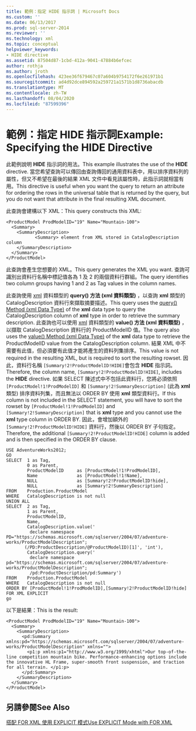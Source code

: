 ```yaml
---
title: 範例：指定 HIDE 指示詞 | Microsoft Docs
ms.custom: ''
ms.date: 06/13/2017
ms.prod: sql-server-2014
ms.reviewer: ''
ms.technology: xml
ms.topic: conceptual
helpviewer_keywords:
- HIDE directive
ms.assetid: 87504d87-1cbd-412a-9041-47884b6efcec
author: rothja
ms.author: jroth
ms.openlocfilehash: 423ee36f679467c07a604b9754172f6e261971b1
ms.sourcegitcommit: ad4d92dce894592a259721a1571b1d8736abacdb
ms.translationtype: MT
ms.contentlocale: zh-TW
ms.lasthandoff: 08/04/2020
ms.locfileid: "87599396"
---
```

# <a name="example-specifying-the-hide-directive"></a><span data-ttu-id="3ae39-102">範例：指定 HIDE 指示詞</span><span class="sxs-lookup"><span data-stu-id="3ae39-102">Example: Specifying the HIDE Directive</span></span>
  <span data-ttu-id="3ae39-103">此範例說明 **HIDE** 指示詞的用法。</span><span class="sxs-lookup"><span data-stu-id="3ae39-103">This example illustrates the use of the **HIDE** directive.</span></span> <span data-ttu-id="3ae39-104">當您希望查詢可以傳回由查詢傳回的通用資料表中，用以排序資料列的屬性，但又不希望在最後的結果 XML 文件中看見該屬性時，此指示詞就相當有用。</span><span class="sxs-lookup"><span data-stu-id="3ae39-104">This directive is useful when you want the query to return an attribute for ordering the rows in the universal table that is returned by the query, but you do not want that attribute in the final resulting XML document.</span></span>  
  
 <span data-ttu-id="3ae39-105">此查詢會建構以下 XML：</span><span class="sxs-lookup"><span data-stu-id="3ae39-105">This query constructs this XML:</span></span>  
  
```  
<ProductModel ProdModelID="19" Name="Mountain-100">  
  <Summary>  
    <SummaryDescription>  
           <Summary> element from XML stored in CatalogDescription column  
    </SummaryDescription>  
  </Summary>  
</ProductModel>  
```  
  
 <span data-ttu-id="3ae39-106">此查詢會產生您想要的 XML。</span><span class="sxs-lookup"><span data-stu-id="3ae39-106">This query generates the XML you want.</span></span> <span data-ttu-id="3ae39-107">查詢可識別出資料行名稱中標記值各為 1 及 2 的兩個資料行群組。</span><span class="sxs-lookup"><span data-stu-id="3ae39-107">The query identifies two column groups having 1 and 2 as Tag values in the column names.</span></span>  
  
 <span data-ttu-id="3ae39-108">此查詢使用 [xml](/sql/t-sql/xml/query-method-xml-data-type) 資料類型的 **query() 方法 (xml 資料類型)** ，以查詢 **xml** 類型的 CatalogDescription 資料行來擷取摘要描述。</span><span class="sxs-lookup"><span data-stu-id="3ae39-108">This query uses the [query() Method (xml Data Type)](/sql/t-sql/xml/query-method-xml-data-type) of the **xml** data type to query the CatalogDescription column of **xml** type in order to retrieve the summary description.</span></span> <span data-ttu-id="3ae39-109">此查詢也可以使用 [xml](/sql/t-sql/xml/value-method-xml-data-type) 資料類型的 **value() 方法 (xml 資料類型)** ，以擷取 CatalogDescription 資料行的 ProductModelID 值。</span><span class="sxs-lookup"><span data-stu-id="3ae39-109">The query also uses the [value() Method (xml Data Type)](/sql/t-sql/xml/value-method-xml-data-type) of the **xml** data type to retrieve the ProductModelID value from the CatalogDescription column.</span></span> <span data-ttu-id="3ae39-110">結果 XML 中不需要有此值，但必須要有此值才能將產生的資料列集排序。</span><span class="sxs-lookup"><span data-stu-id="3ae39-110">This value is not required in the resulting XML, but is required to sort the resulting rowset.</span></span> <span data-ttu-id="3ae39-111">因此，資料行名稱 `[Summary!2!ProductModelID!HIDE]`會包含 **HIDE** 指示詞。</span><span class="sxs-lookup"><span data-stu-id="3ae39-111">Therefore, the column name, `[Summary!2!ProductModelID!HIDE]`, includes the **HIDE** directive.</span></span> <span data-ttu-id="3ae39-112">如果 SELECT 陳述式中不包括此資料行，您將必須依照 `[ProductModel!1!ProdModelID]` 和 `[Summary!2!SummaryDescription]` (此為 **xml** 類型) 排序資料列集，而且無法以 ORDER BY 使用 **xml** 類型資料行。</span><span class="sxs-lookup"><span data-stu-id="3ae39-112">If this column is not included in the SELECT statement, you will have to sort the rowset by `[ProductModel!1!ProdModelID]` and `[Summary!2!SummaryDescription]` that is **xml** type and you cannot use the **xml** type column in ORDER BY.</span></span> <span data-ttu-id="3ae39-113">因此，會增加額外的 `[Summary!2!ProductModelID!HIDE]` 資料行，然後以 ORDER BY 子句指定。</span><span class="sxs-lookup"><span data-stu-id="3ae39-113">Therefore, the additional `[Summary!2!ProductModelID!HIDE]` column is added and is then specified in the ORDER BY clause.</span></span>  
  
```  
USE AdventureWorks2012;  
GO  
SELECT  1 as Tag,  
        0 as Parent,  
        ProductModelID     as [ProductModel!1!ProdModelID],  
        Name               as [ProductModel!1!Name],  
        NULL               as [Summary!2!ProductModelID!hide],  
        NULL               as [Summary!2!SummaryDescription]  
FROM    Production.ProductModel  
WHERE   CatalogDescription is not null  
UNION ALL  
SELECT  2 as Tag,  
        1 as Parent,  
        ProductModelID,  
        Name,  
        CatalogDescription.value('  
         declare namespace PD="https://schemas.microsoft.com/sqlserver/2004/07/adventure-works/ProductModelDescription";  
       (/PD:ProductDescription/@ProductModelID)[1]', 'int'),  
        CatalogDescription.query('  
         declare namespace pd="https://schemas.microsoft.com/sqlserver/2004/07/adventure-works/ProductModelDescription";  
         /pd:ProductDescription/pd:Summary')  
FROM    Production.ProductModel  
WHERE   CatalogDescription is not null  
ORDER BY [ProductModel!1!ProdModelID],[Summary!2!ProductModelID!hide]  
FOR XML EXPLICIT  
go  
```  
  
 <span data-ttu-id="3ae39-114">以下是結果：</span><span class="sxs-lookup"><span data-stu-id="3ae39-114">This is the result:</span></span>  
  
```  
<ProductModel ProdModelID="19" Name="Mountain-100">  
  <Summary>  
    <SummaryDescription>  
      <pd:Summary xmlns:pd="https://schemas.microsoft.com/sqlserver/2004/07/adventure-works/ProductModelDescription" xmlns="">  
        <p1:p xmlns:p1="http://www.w3.org/1999/xhtml">Our top-of-the-line competition mountain bike. Performance-enhancing options include the innovative HL Frame, super-smooth front suspension, and traction for all terrain. </p1:p>  
      </pd:Summary>  
    </SummaryDescription>  
  </Summary>  
</ProductModel>  
```  
  
## <a name="see-also"></a><span data-ttu-id="3ae39-115">另請參閱</span><span class="sxs-lookup"><span data-stu-id="3ae39-115">See Also</span></span>  
 [<span data-ttu-id="3ae39-116">搭配 FOR XML 使用 EXPLICIT 模式</span><span class="sxs-lookup"><span data-stu-id="3ae39-116">Use EXPLICIT Mode with FOR XML</span></span>](use-explicit-mode-with-for-xml.md)  
  
  
